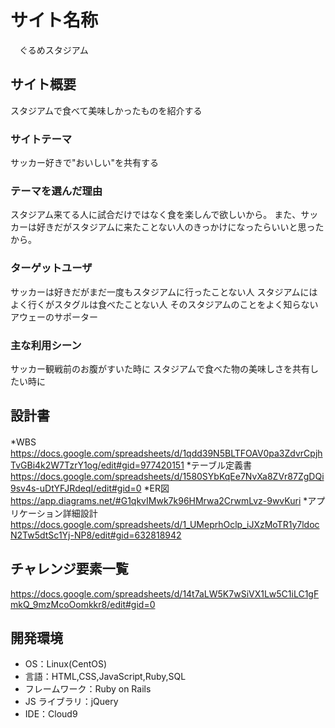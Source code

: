 # サイト名称
　ぐるめスタジアム

## サイト概要

スタジアムで食べて美味しかったものを紹介する

### サイトテーマ

サッカー好きで"おいしい"を共有する

### テーマを選んだ理由

スタジアム来てる人に試合だけではなく食を楽しんで欲しいから。
また、サッカーは好きだがスタジアムに来たことない人のきっかけになったらいいと思ったから。

### ターゲットユーザ

サッカーは好きだがまだ一度もスタジアムに行ったことない人
スタジアムにはよく行くがスタグルは食べたことない人
そのスタジアムのことをよく知らないアウェーのサポーター

### 主な利用シーン

サッカー観戦前のお腹がすいた時に
スタジアムで食べた物の美味しさを共有したい時に

## 設計書
*WBS　https://docs.google.com/spreadsheets/d/1qdd39N5BLTFOAV0pa3ZdvrCpjhTvGBi4k2W7TzrY1og/edit#gid=977420151
*テーブル定義書　https://docs.google.com/spreadsheets/d/1580SYbKqEe7NvXa8ZVr87ZgDQi9sv4s-uDtYFJRdeqI/edit#gid=0
*ER図　https://app.diagrams.net/#G1qkvIMwk7k96HMrwa2CrwmLvz-9wvKuri
*アプリケーション詳細設計　https://docs.google.com/spreadsheets/d/1_UMeprhOclp_iJXzMoTR1y7ldocN2Tw5dtSc1Yj-NP8/edit#gid=632818942

## チャレンジ要素一覧

https://docs.google.com/spreadsheets/d/14t7aLW5K7wSiVX1Lw5C1iLC1gFmkQ_9mzMcoOomkkr8/edit#gid=0

## 開発環境

- OS：Linux(CentOS)
- 言語：HTML,CSS,JavaScript,Ruby,SQL
- フレームワーク：Ruby on Rails
- JS ライブラリ：jQuery
- IDE：Cloud9